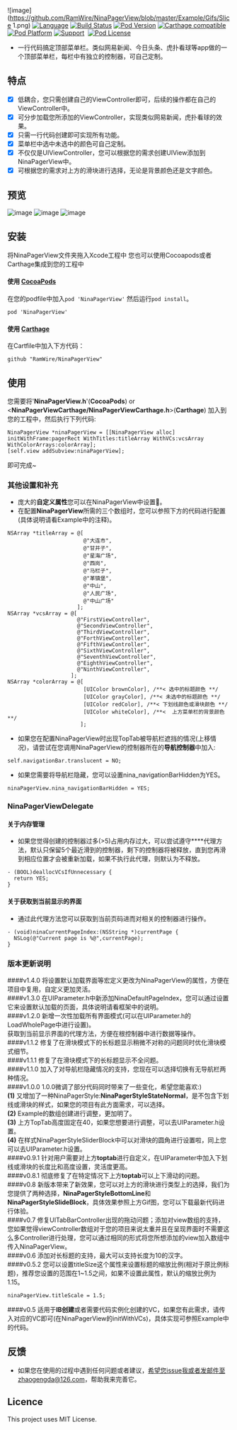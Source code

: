 ![image](https://github.com/RamWire/NinaPagerView/blob/master/Example/Gifs/Slice 1.png)
[![Language](https://img.shields.io/badge/Language-%20Objective--C%20-orange.svg)](https://img.shields.io/badge/Language-%20Objective--C%20-orange.svg)
[![Build Status](https://travis-ci.org/RamWire/NinaPagerView.svg?branch=master)](https://travis-ci.org/RamWire/NinaPagerView)
[![Pod Version](http://img.shields.io/cocoapods/v/NinaPagerView.svg?style=flat)](http://cocoadocs.org/docsets/NinaPagerView/)
[![Carthage compatible](https://img.shields.io/badge/Carthage-compatible-4BC51D.svg?style=flat)](https://github.com/Carthage/Carthage)
[![Pod Platform](http://img.shields.io/cocoapods/p/NinaPagerView.svg?style=flat)](http://cocoadocs.org/docsets/NinaPagerView/)
[![Support](https://img.shields.io/badge/support-iOS%206%2B%20-blue.svg?style=flat)](https://www.apple.com/nl/ios/)&nbsp;
[![Pod License](http://img.shields.io/cocoapods/l/NinaPagerView.svg?style=flat)](https://www.apache.org/licenses/LICENSE-2.0.html)

* 一行代码搞定顶部菜单栏。类似网易新闻、今日头条、虎扑看球等app做的一个顶部菜单栏，每栏中有独立的控制器，可自己定制。

## 特点
- [x] 低耦合，您只需创建自己的ViewController即可，后续的操作都在自己的ViewController中。
- [x] 可分步加载您所添加的ViewController，实现类似网易新闻，虎扑看球的效果。
- [x] 只需一行代码创建即可实现所有功能。
- [x] 菜单栏中选中未选中的颜色可自己定制。
- [x] 不仅仅是UIViewController，您可以根据您的需求创建UIView添加到NinaPagerView中。
- [x] 可根据您的需求对上方的滑块进行选择，无论是背景颜色还是文字颜色。

## 预览

![image](https://github.com/RamWire/NinaPagerView/blob/master/Example/Gifs/NinaPagerViewGif1.gif)
![image](https://github.com/RamWire/NinaPagerView/blob/master/Example/Gifs/NinaPagerViewGif2.gif)
![image](https://github.com/RamWire/NinaPagerView/blob/master/Example/Gifs/NinaPagerViewGif3.gif)

## 安装

将NinaPagerView文件夹拖入Xcode工程中
您也可以使用Cocoapods或者Carthage集成到您的工程中

#### 使用 [CocoaPods](http://cocoapods.org/)

在您的podfile中加入`pod 'NinaPagerView'` 然后运行`pod install`。

```
pod 'NinaPagerView'
```

#### 使用 [Carthage](https://github.com/Carthage/Carthage)
在Cartfile中加入下方代码：
```
github "RamWire/NinaPagerView"
```

## 使用
您需要将'**NinaPagerView.h**'(**CocoaPods**) or <**NinaPagerViewCarthage/NinaPagerViewCarthage.h**>(**Carthage**) 加入到您的工程中，然后执行下列代码:
```objc
NinaPagerView *ninaPagerView = [[NinaPagerView alloc] initWithFrame:pagerRect WithTitles:titleArray WithVCs:vcsArray WithColorArrays:colorArray];
[self.view addSubview:ninaPagerView];
```
即可完成~

### 其他设置和补充
* 庞大的**自定义属性**您可以在NinaPagerView中设置🍻。
* 在配置**NinaPagerView**所需的三个数组时，您可以参照下方的代码进行配置(具体说明请看Example中的注释)。
```objc
NSArray *titleArray = @[
                        @"大连市",
                        @"甘井子",
                        @"星海广场",
                        @"西岗",
                        @"马栏子",
                        @"革镇堡",
                        @"中山",
                        @"人民广场",
                        @"中山广场"
                      ];
NSArray *vcsArray = @[
                      @"FirstViewController",
                      @"SecondViewController",
                      @"ThirdViewController",
                      @"ForthViewController",
                      @"FifthViewController",
                      @"SixthViewController",
                      @"SeventhViewController",
                      @"EighthViewController",
                      @"NinthViewController",
                    ];
NSArray *colorArray = @[
                        [UIColor brownColor], /**< 选中的标题颜色 **/
                        [UIColor grayColor], /**< 未选中的标题颜色 **/
                        [UIColor redColor], /**< 下划线颜色或滑块颜色 **/
                        [UIColor whiteColor], /**<  上方菜单栏的背景颜色 **/
                       ];
```
* 如果您在配置NinaPagerView时出现TopTab被导航栏遮挡的情况(上移情况)，请尝试在您调用NinaPagerView的控制器所在的**导航控制器**中加入:
```objc
self.navigationBar.translucent = NO;
```
* 如果您需要将导航栏隐藏，您可以设置nina_navigationBarHidden为YES。<br />
```objc
ninaPagerView.nina_navigationBarHidden = YES;
```

### NinaPagerViewDelegate
#### 关于内存管理
* 如果您觉得创建的控制器过多(>5)占用内存过大，可以尝试遵守**<NinaPagerViewDelegate>**代理方法，默认只保留5个最近滑到的控制器，剩下的控制器将被释放，直到您再滑到相应位置才会被重新加载，如果不执行此代理，则默认为不释放。<br />
```objc
- (BOOL)deallocVCsIfUnnecessary {
  return YES;
}
```
#### 关于获取到当前显示的界面
* 通过此代理方法您可以获取到当前页码进而对相关的控制器进行操作。
```objc
- (void)ninaCurrentPageIndex:(NSString *)currentPage {
  NSLog(@"Current page is %@",currentPage);
}
```

### 版本更新说明
####v1.4.0
将设置默认加载界面等宏定义更改为NinaPagerView的属性，方便在项目中复用，自定义更加灵活。 <br />
####v1.3.0
在UIParameter.h中新添加NinaDefaultPageIndex，您可以通过设置它来设置默认加载的页面，具体说明请看框架中的说明。 <br />
####v1.2.0
新增一次性加载所有界面模式(可以在UIParameter.h的LoadWholePage中进行设置)。<br />
获取到当前显示界面的代理方法，方便在根控制器中进行数据等操作。<br />
####v1.1.2
修复了在滑块模式下的长标题显示稍微不对称的问题同时优化滑块模式细节。<br />
####v1.1.1
修复了在滑块模式下的长标题显示不全问题。<br />
####v1.1.0
加入了对导航栏隐藏情况的支持，您现在可以选择切换有无导航栏两种情况。<br />
####v1.0.0
1.0.0微调了部分代码同时带来了一些变化，希望您能喜欢:)<br />
**(1)** 又增加了一种NinaPagerStyle:**NinaPagerStyleStateNormal**，是不包含下划线或滑块的样式，如果您的项目有此方面需求，可以选择。<br />
**(2)** Example的数组创建进行调整，更加明了。<br />
**(3)** 上方TopTab高度固定在40，如果您想要进行调整，可以去UIParameter.h设置。<br />
**(4)** 在样式NinaPagerStyleSliderBlock中可以对滑块的圆角进行设置啦，同上您可以去UIParameter.h设置。<br />
####v0.9.1
针对用户需要对上方**toptab**进行自定义，在UIParameter中加入下划线或滑块的长度比和高度设置，灵活度更高。<br />
####v0.8.1
彻底修复了在特定情况下上方**toptab**可以上下滑动的问题。<br />
####v0.8
新版本带来了新效果，您可以对上方的滑块进行类型上的选择，我们为您提供了两种选择，**NinaPagerStyleBottomLine**和**NinaPagerStyleSlideBlock**，具体效果参照上方Gif图，您可以下载最新代码进行体验。<br />
####v0.7
修复UITabBarController出现的拖动问题；添加对view数组的支持，您如果觉得viewController数组对于您的项目来说太重并且在呈现界面时不需要这么多Controller进行处理，您可以通过相同的形式将您所想添加的view加入数组中传入NinaPagerView。<br />
####v0.6
添加对长标题的支持，最大可以支持长度为10的汉字。<br />
####v0.5.2
您可以设置titleSize这个属性来设置标题的缩放比例(相对于原比例标题)，推荐您设置的范围在1~1.5之间，如果不设置此属性，默认的缩放比例为1.15。<br />
```objc
ninaPagerView.titleScale = 1.5;
```
####v0.5
适用于**IB创建**或者需要代码实例化创建的VC，如果您有此需求，请传入对应的VC即可(在NinaPagerView的initWithVCs)，具体实现可参照Example中的代码。<br />

## 反馈
* 如果您在使用的过程中遇到任何问题或者建议，希望您issue我或者发邮件至zhaogengda@126.com，帮助我来完善它。

## Licence

This project uses MIT License.

